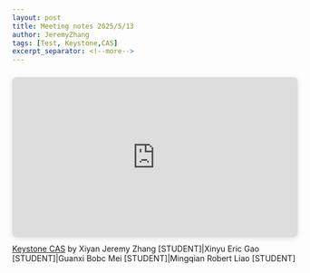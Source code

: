 ```yaml
---
layout: post
title: Meeting notes 2025/5/13
author: JeremyZhang
tags: [Test, Keystone,CAS]
excerpt_separator: <!--more-->
---
```


<div style="position: relative; width: 100%; height: 0; padding-top: 56.2225%;
 padding-bottom: 0; box-shadow: 0 2px 8px 0 rgba(63,69,81,0.16); margin-top: 1.6em; margin-bottom: 0.9em; overflow: hidden;
 border-radius: 8px; will-change: transform;">
  <iframe loading="lazy" style="position: absolute; width: 100%; height: 100%; top: 0; left: 0; border: none; padding: 0;margin: 0;"
    src="https:&#x2F;&#x2F;www.canva.cn&#x2F;design&#x2F;DAGH_1dz6ew&#x2F;Eh-DCMUpmw7CIwFJq87dyg&#x2F;view?embed" allowfullscreen="allowfullscreen" allow="fullscreen">
  </iframe>
</div>
<a href="https:&#x2F;&#x2F;www.canva.cn&#x2F;design&#x2F;DAGH_1dz6ew&#x2F;Eh-DCMUpmw7CIwFJq87dyg&#x2F;view?utm_content=DAGH_1dz6ew&amp;utm_campaign=designshare&amp;utm_medium=embeds&amp;utm_source=link" target="_blank" rel="noopener">Keystone CAS</a> by Xiyan Jeremy Zhang [STUDENT]|Xinyu Eric Gao [STUDENT]|Guanxi Bobc Mei [STUDENT]|Mingqian Robert Liao [STUDENT]